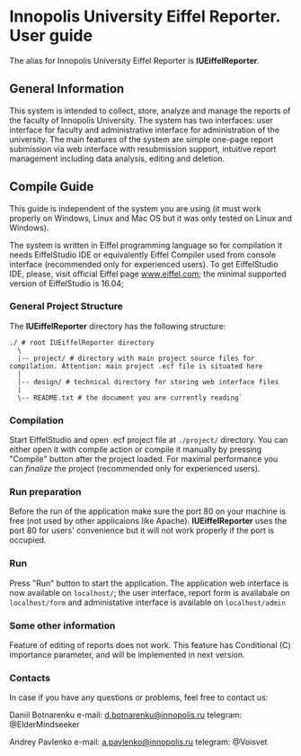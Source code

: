 # Innopolis University Eiffel Reporter. User guide

The alias for Innopolis University Eiffel Reporter is __IUEiffelReporter__.

## General Information

This system is intended to collect, store, analyze and manage the reports of the faculty of Innopolis University. The system has two interfaces: user interface for faculty and administrative interface for administration of the university. The main features of the system are simple one-page report submission via web interface with resubmission support, intuitive report management including data analysis, editing and deletion.

## Compile Guide

This guide is independent of the system you are using (it must work properly on Windows, Linux and Mac OS but it was only tested on Linux and Windows).

The system is written in Eiffel programming language so for compilation it needs EiffelStudio IDE or equivalently Eiffel Compiler used from console interface (recommended only for experienced users). To get EiffelStudio IDE, please, visit official Eiffel page www.eiffel.com; the minimal supported version of EiffelStudio is 16.04;

### General Project Structure

The __IUEiffelReporter__ directory has the following structure:

    ./ # root IUEiffelReporter directory
      \  
      |-- project/ # directory with main project source files for compilation. Attention: main project .ecf file is situated here
      |
      |-- design/ # technical directory for storing web interface files
      |
      \-- README.txt # the document you are currently reading`

### Compilation

Start EiffelStudio and open .ecf project file at `./project/` directory. You can either open it with compile action or compile it manually by pressing "Compile" button after the project loaded. For maximal performance you can _finalize_ the project (recommended only for experienced users).

### Run preparation

Before the run of the application make sure the port 80 on your machine is free (not used by other applicaions like Apache). __IUEiffelReporter__ uses the port 80 for users' convenience but it will not work properly if the port is occupied.

### Run

Press "Run" button to start the application. The application web interface is now available on `localhost/`; the user interface, report form is availabale on `localhost/form` and administative interface is available on `localhost/admin`

### Some other information

Feature of editing of reports does not work. This feature has Conditional \(C\) importance parameter, and will be implemented in next version.

### Contacts

In case if you have any questions or problems, feel free to contact us:

Daniil Botnarenku
e-mail: d.botnarenku@innopolis.ru
telegram: @ElderMindseeker

Andrey Pavlenko
e-mail: a.pavlenko@innopolis.ru
telegram: @Voisvet

